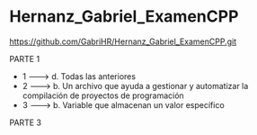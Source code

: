 # Hernanz_Gabriel_ExamenCPP
https://github.com/GabriHR/Hernanz_Gabriel_ExamenCPP.git

PARTE 1
- 1 ---> d. Todas las anteriores
- 2 ---> b. Un archivo que ayuda a gestionar y automatizar la compilación de proyectos de programación
- 3 ---> b. Variable que almacenan un valor específico

PARTE 3
